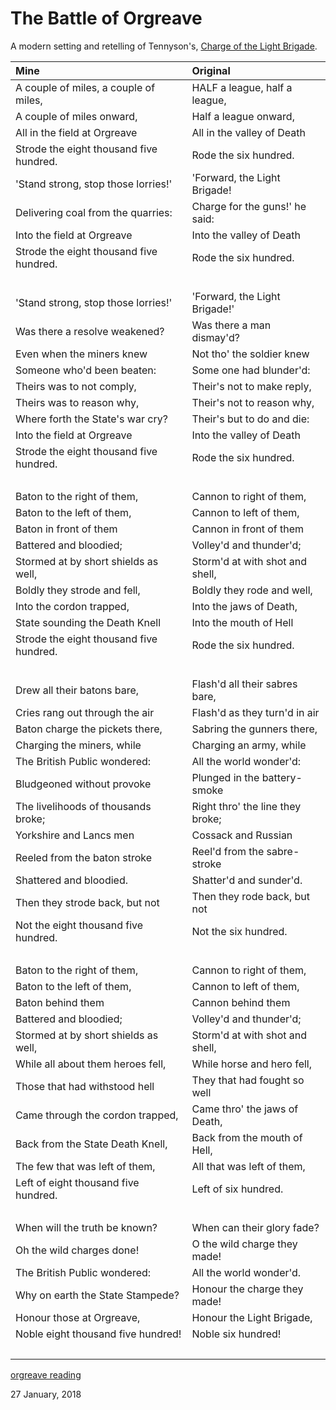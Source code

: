 # The Battle of Orgreave

A modern setting and retelling of Tennyson's, [Charge of the Light Brigade](https://www.poets.org/poetsorg/poem/charge-light-brigade).

**Mine**|**Original**
:-------|:-----------
A couple of miles, a couple of miles, | HALF a league, half a league,
A couple of miles onward, | Half a league onward,
All in the field at Orgreave | All in the valley of Death
Strode the eight thousand five hundred. | Rode the six hundred.
'Stand strong, stop those lorries!' | 'Forward, the Light Brigade!
Delivering coal from the quarries: | Charge for the guns!' he said:
Into the field at Orgreave | Into the valley of Death
Strode the eight thousand five hundred. | Rode the six hundred.
&nbsp; | &nbsp;
'Stand strong, stop those lorries!' | 'Forward, the Light Brigade!'
Was there a resolve weakened? | Was there a man dismay'd?
Even when the miners knew | Not tho' the soldier knew
Someone who'd been beaten:  | Some one had blunder'd:
Theirs was to not comply, | Their's not to make reply,
Theirs was to reason why, | Their's not to reason why,
Where forth the State's war cry? | Their's but to do and die:
Into the field at Orgreave | Into the valley of Death
Strode the eight thousand five hundred. | Rode the six hundred.
&nbsp; | &nbsp;
Baton to the right of them, | Cannon to right of them,
Baton to the left of them, | Cannon to left of them,
Baton in front of them | Cannon in front of them
Battered and bloodied; | Volley'd and thunder'd;
Stormed at by short shields as well, | Storm'd at with shot and shell,
Boldly they strode and fell, | Boldly they rode and well,
Into the cordon trapped, | Into the jaws of Death,
State sounding the Death Knell | Into the mouth of Hell
Strode the eight thousand five hundred. | Rode the six hundred.
&nbsp; | &nbsp;
Drew all their batons bare, | Flash'd all their sabres bare,
Cries rang out through the air  | Flash'd as they turn'd in air
Baton charge the pickets there, | Sabring the gunners there,
Charging the miners, while | Charging an army, while
The British Public wondered: | All the world wonder'd:
Bludgeoned without provoke | Plunged in the battery-smoke
The livelihoods of thousands broke; | Right thro' the line they broke;
Yorkshire and Lancs men | Cossack and Russian
Reeled from the baton stroke | Reel'd from the sabre-stroke
Shattered and bloodied. | Shatter'd and sunder'd.
Then they strode back, but not | Then they rode back, but not
Not the eight thousand five hundred. | Not the six hundred.
&nbsp; | &nbsp;
Baton to the right of them, | Cannon to right of them,
Baton to the left of them,  | Cannon to left of them,
Baton behind them  | Cannon behind them
Battered and bloodied; | Volley'd and thunder'd;
Stormed at by short shields as well, | Storm'd at with shot and shell,
While all about them heroes fell, | While horse and hero fell,
Those that had withstood hell  | They that had fought so well
Came through the cordon trapped, | Came thro' the jaws of Death,
Back from the State Death Knell, | Back from the mouth of Hell,
The few that was left of them, | All that was left of them,
Left of eight thousand five hundred. | Left of six hundred.
&nbsp; | &nbsp;
When will the truth be known? | When can their glory fade?
Oh the wild charges done! | O the wild charge they made!
The British Public wondered: | All the world wonder'd.
Why on earth the State Stampede? | Honour the charge they made!
Honour those at Orgreave, | Honour the Light Brigade,
Noble eight thousand five hundred! | Noble six hundred!
&nbsp; | &nbsp;

[orgreave reading](/assets/audio/Orgreave.wav)

27 January, 2018
